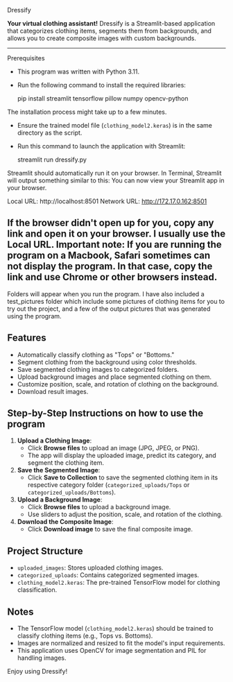 
Dressify

**Your virtual clothing assistant!**
Dressify is a Streamlit-based application that categorizes clothing items, segments them from backgrounds, and allows you to create composite images with custom backgrounds.

---
Prerequisites
- This program was written with Python 3.11.
- Run the following command to install the required libraries:

   pip install streamlit tensorflow pillow numpy opencv-python

The installation process might take up to a few minutes.

- Ensure the trained model file (`clothing_model2.keras`) is in the same directory as the script.
- Run this command to launch the application with Streamlit:

   streamlit run dressify.py

Streamlit should automatically run it on your browser.
In Terminal, Streamlit will output something similar to this:
  You can now view your Streamlit app in your browser.

  Local URL: http://localhost:8501
  Network URL: http://172.17.0.162:8501

If the browser didn't open up for you, copy any link and open it on your browser. I usually use the Local URL.
Important note: If you are running the program on a Macbook, Safari sometimes can not display the program. In that case, copy the link and use Chrome or other browsers instead.
---
Folders will appear when you run the program. I have also included a test_pictures folder which include some pictures of clothing items for you to try out the project, and a few of the output
pictures that was generated using the program.

## Features

- Automatically classify clothing as "Tops" or "Bottoms."
- Segment clothing from the background using color thresholds.
- Save segmented clothing images to categorized folders.
- Upload background images and place segmented clothing on them.
- Customize position, scale, and rotation of clothing on the background.
- Download result images.


## Step-by-Step Instructions on how to use the program

1. **Upload a Clothing Image**:
   - Click **Browse files** to upload an image (JPG, JPEG, or PNG).
   - The app will display the uploaded image, predict its category, and segment the clothing item.
2. **Save the Segmented Image**:
   - Click **Save to Collection** to save the segmented clothing item in its respective category folder (`categorized_uploads/Tops` or `categorized_uploads/Bottoms`).
3. **Upload a Background Image**:
   - Click **Browse files** to upload a background image.
   - Use sliders to adjust the position, scale, and rotation of the clothing.
4. **Download the Composite Image**:
   - Click **Download image** to save the final composite image.


## Project Structure

- `uploaded_images`: Stores uploaded clothing images.
- `categorized_uploads`: Contains categorized segmented images.
- `clothing_model2.keras`: The pre-trained TensorFlow model for clothing classification.


## Notes

- The TensorFlow model (`clothing_model2.keras`) should be trained to classify clothing items (e.g., Tops vs. Bottoms).
- Images are normalized and resized to fit the model's input requirements.
- This application uses OpenCV for image segmentation and PIL for handling images.


Enjoy using Dressify!
